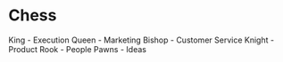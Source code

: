 # Chess

King - Execution
Queen - Marketing
Bishop - Customer Service
Knight - Product
Rook - People
Pawns - Ideas